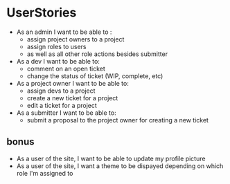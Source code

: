 # UserStories


- As an admin I want to be able to : 
    - assign project owners to a project
    - assign roles to users
    - as well as all other role actions besides submitter
- As a dev I want to be able to: 
    - comment on an open ticket
    - change the status of ticket (WIP, complete, etc)
- As a project owner I want to be able to: 
    - assign devs to a project
    - create a new ticket for a project
    - edit a ticket for a project
- As a submitter I want to be able to: 
    - submit a proposal to the project owner for creating a new ticket

## bonus
- As a user of the site, I want to be able to update my profile picture
- As a user of the site, I want a theme to be dispayed depending on which role I'm assigned to 